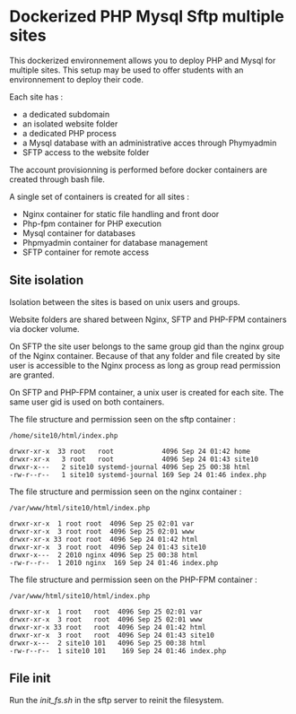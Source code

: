 # Dockerized PHP Mysql Sftp multiple sites
This dockerized environnement allows you to deploy PHP and Mysql for multiple sites. This setup may be used to offer students with an environnement to deploy their code.

Each site has :
- a dedicated subdomain
- an isolated website folder
- a dedicated PHP process
- a Mysql database with an administrative acces through Phymyadmin
- SFTP access to the website folder

The account provisionning is performed before docker containers are created through bash file.

A single set of containers is created for all sites :
- Nginx container for static file handling and front door
- Php-fpm container for PHP execution
- Mysql container for databases
- Phpmyadmin container for database management
- SFTP container for remote access

## Site isolation

Isolation between the sites is based on unix users and groups.

Website folders are shared between Nginx, SFTP and PHP-FPM containers via docker volume. 

On SFTP the site user belongs to the same group gid than the nginx group of the Nginx container. Because of that any folder and file created by site user is accessible to the Nginx process as long as group read permission are granted.

On SFTP and PHP-FPM container, a unix user is created for each site. The same user gid is used on both containers.

The file structure and permission seen on the sftp container :

```
/home/site10/html/index.php
```

```
drwxr-xr-x  33 root   root            4096 Sep 24 01:42 home
drwxr-xr-x   3 root   root            4096 Sep 24 01:43 site10 
drwxr-x---   2 site10 systemd-journal 4096 Sep 25 00:38 html
-rw-r--r--   1 site10 systemd-journal 169 Sep 24 01:46 index.php
```

The file structure and permission seen on the nginx container :

```
/var/www/html/site10/html/index.php
```

```
drwxr-xr-x  1 root root  4096 Sep 25 02:01 var
drwxr-xr-x  3 root root  4096 Sep 25 02:01 www
drwxr-xr-x 33 root root  4096 Sep 24 01:42 html
drwxr-xr-x  3 root root  4096 Sep 24 01:43 site10
drwxr-x---  2 2010 nginx 4096 Sep 25 00:38 html
-rw-r--r--  1 2010 nginx  169 Sep 24 01:46 index.php
```

The file structure and permission seen on the PHP-FPM container :

```
/var/www/html/site10/html/index.php
```

```
drwxr-xr-x  1 root   root  4096 Sep 25 02:01 var
drwxr-xr-x  3 root   root  4096 Sep 25 02:01 www
drwxr-xr-x 33 root   root  4096 Sep 24 01:42 html
drwxr-xr-x  3 root   root  4096 Sep 24 01:43 site10
drwxr-x---  2 site10 101   4096 Sep 25 00:38 html
-rw-r--r--  1 site10 101    169 Sep 24 01:46 index.php
```

## File init

Run the *init_fs.sh* in the sftp server to reinit the filesystem.